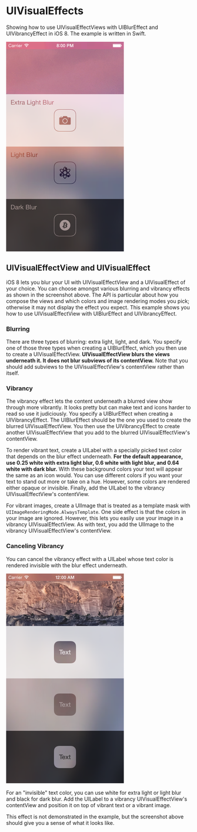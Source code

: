 UIVisualEffects
===============

Showing how to use UIVisualEffectViews with UIBlurEffect and UIVibrancyEffect in iOS 8. The example is written in Swift.

<img src="Screenshots/UIVisualEffects.png" width="320" height="568" alt="Screenshot">

UIVisualEffectView and UIVisualEffect
-------------------------------------

iOS 8 lets you blur your UI with UIVisualEffectView and a UIVisualEffect of your choice. You can choose amongst various blurring and vibrancy effects as shown in the screenshot above.  The API is particular about how you compose the views and which colors and image rendering modes you pick; otherwise it may not display the effect you expect. This example shows you how to use UIVisualEffectView with UIBlurEffect and UIVibrancyEffect.

### Blurring

There are three types of blurring: extra light, light, and dark. You specify one of those three types when creating a UIBlurEffect, which you then use to create a UIVisualEffectView. **UIVisualEffectView blurs the views underneath it. It does not blur subviews of its contentView.** Note that you should add subviews to the UIVisualEffectView's contentView rather than itself.

### Vibrancy

The vibrancy effect lets the content underneath a blurred view show through more vibrantly. It looks pretty but can make text and icons harder to read so use it judiciously. You specify a UIBlurEffect when creating a UIVibrancyEffect. The UIBlurEffect should be the one you used to create the blurred UIVisualEffectView. You then use the UIVibrancyEffect to create another UIVisualEffectView that you add to the blurred UIVisualEffectView's contentView.

To render vibrant text, create a UILabel with a specially picked text color that depends on the blur effect underneath. **For the default appearance, use 0.25 white with extra light blur, 0.6 white with light blur, and 0.64 white with dark blur.** With these background colors your text will appear the same as an icon would. You can use different colors if you want your text to stand out more or take on a hue. However, some colors are rendered either opaque or invisible. Finally, add the UILabel to the vibrancy UIVisualEffectView's contentView.

For vibrant images, create a UIImage that is treated as a template mask with `UIImageRenderingMode.AlwaysTemplate`. One side effect is that the colors in your image are ignored. However, this lets you easily use your image in a vibrancy UIVisualEffectView. As with text, you add the UIImage to the vibrancy UIVisualEffectView's contentView.

### Canceling Vibrancy

You can cancel the vibrancy effect with a UILabel whose text color is rendered invisible with the blur effect underneath.

<img src="Screenshots/CancelUIVibrancyEffect.png" width="320" height="568" alt="Screenshot">

For an "invisible" text color, you can use white for extra light or light blur and black for dark blur. Add the UILabel to a vibrancy UIVisualEffectView's contentView and position it on top of vibrant text or a vibrant image.

This effect is not demonstrated in the example, but the screenshot above should give you a sense of what it looks like.

